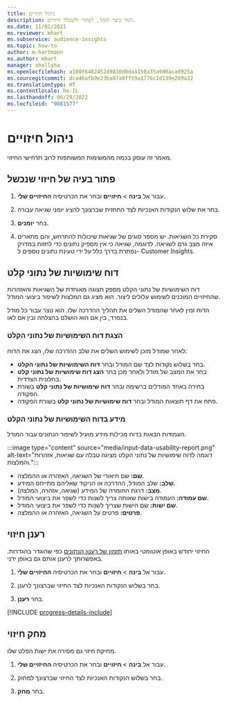 ```yaml
---
title: ניהול חיזויים
description: למד כיצד לנהל, לפתור ולשכלל חיזויים.
ms.date: 11/01/2021
ms.reviewer: mhart
ms.subservice: audience-insights
ms.topic: how-to
author: m-hartmann
ms.author: mhart
manager: shellyha
ms.openlocfilehash: a180f6462452d9830d0daa150a35a9d0acad925a
ms.sourcegitcommit: dca46afb9e23ba87a0ff59a1776c1d139e209a32
ms.translationtype: HT
ms.contentlocale: he-IL
ms.lasthandoff: 06/29/2022
ms.locfileid: "9081577"
---
```

# <a name="manage-predictions"></a>ניהול חיזויים

מאמר זה עוסק בכמה מהמשימות המשותפות לרוב תרחישי החיזוי.

## <a name="troubleshoot-a-failed-prediction"></a>פתור בעיה של חיזוי שנכשל

1. עבור אל **בינה** > **חיזויים** ובחר את הכרטיסיה **החיזויים שלי**.

1. בחר את שלוש הנקודות האנכיות לצד התחזית שברצונך להציג יומני שגיאה עבורה.

1. בחר **יומנים**.

1. סקירת כל השגיאות. יש מספר סוגים של שגיאות שיכולות להתרחש, והם מתארים איזה מצב גרם לשגיאה. לדוגמה, שגיאה כי אין מספיק נתונים כדי לחזות במדויק נפתרת בדרך כלל על ידי טעינת נתונים נוספים ל- Customer Insights.

## <a name="input-data-usability-report"></a>דוח שימושיות של נתוני קלט

דוח השימושיות של נתוני הקלט מספק תצוגה מאוחדת של השגיאות והאזהרות שהחיזויים המוכנים לשימוש עלולים ליצור. הוא מציג גם המלצות לשיפור ביצועי המודל.

הדוח זמין לאחר שהמודל השלים את תהליך ההדרכה שלו. הוא נוצר עבור כל מודל בנפרד, בין אם הוא הושלם בהצלחה ובין אם לאו.

### <a name="view-the-input-data-usability-report"></a>הצגת דוח השימושיות של נתוני הקלט

לאחר שמודל מוכן לשימוש השלים את שלב ההדרכה שלו, הצג את הדוח:
- בחר בשלוש נקודות לצד שם המודל ובחר **דוח השימושיות של נתוני הקלט**.
- בחר את המצב של מודל ולאחר מכן בחר **‏‫הצג דוח שימושיות של נתוני קלט‬** בחלונית הצדדית.
- בחירה באחד המודלים ברשימה ובחר **‏‫דוח שימושיות של נתוני קלט‬** בשורת הפקודה.
- פתח את דף תוצאות המודל ובחר **‏‫דוח שימושיות של נתוני קלט‬** בשורת הפקודה.

### <a name="information-in-the-input-data-usability-report"></a>מידע בדוח השימושיות של נתוני הקלט

העמודות הבאות בדוח מכילות מידע מועיל לשיפור הנתונים עבור המודל.

:::image type="content" source="media/input-data-usability-report.png" alt-text="דוגמה לדוח שימושיות של נתוני הקלט מציגה טבלה עם שגיאות, אזהרות והמלצות.":::

- **שם:** שם תיאורי של השגיאה, האזהרה או ההמלצה.
- **שלב:** שלב המודל, ההדרכה או הניקוד שאליהם מתייחס המידע.
- **מצב:** דרגת החומרה של המידע (שגיאה, אזהרה, המלצה).
- **שם עמודה:** העמודה בישות שאותה צריך לשנות כדי לשפר את ביצועי המודל.
- **שם ישות:** שם הישות שצריך לשנות כדי לשפר את ביצועי המודל.
- **פרטים:** פרטים על השגיאה, האזהרה או ההמלצה.

## <a name="refresh-a-prediction"></a>רענן חיזוי

החיזוי יחודש באופן אוטומטי באותו [תזמון של רענון הנתונים](system.md#schedule-tab) כפי שהוגדר בהגדרות. באפשרותך לרענן אותם גם באופן ידני.

1. עבור אל **בינה** > **חיזויים** ובחר את הכרטיסיה **החיזויים שלי**.

1. בחר בשלוש הנקודות האנכיות לצד החיזוי שברצונך לרענן.

1. בחר **רענן**.

[!INCLUDE [progress-details-include](includes/progress-details-pane.md)]

## <a name="delete-a-prediction"></a>מחק חיזוי

מחיקת חיזוי גם מסירה את ישות הפלט שלו.

1. עבור אל **בינה** > **חיזויים** ובחר את הכרטיסיה **החיזויים שלי**.

1. בחר בשלוש הנקודות האנכיות לצד החיזוי שברצונך למחוק.

1. בחר **מחק**.
